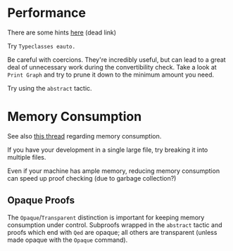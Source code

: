 Performance
===========

There are some hints [here](http://logical.saclay.inria.fr/coq-puma/messages/7efd0d05c29e3702) (dead link)

Try `Typeclasses eauto.`

Be careful with coercions. They're incredibly useful, but can lead to a great deal of unnecessary work during the convertibility check. Take a look at `Print Graph` and try to prune it down to the minimum amount you need.

Try using the `abstract` tactic.

Memory Consumption
==================

See also [this thread](http://article.gmane.org/gmane.science.mathematics.logic.coq.club/5394) regarding memory consumption.

If you have your development in a single large file, try breaking it into multiple files.

Even if your machine has ample memory, reducing memory consumption can speed up proof checking (due to garbage collection?)

Opaque Proofs
-------------

The `Opaque`/`Transparent` distinction is important for keeping memory consumption under control. Subproofs wrapped in the `abstract` tactic and proofs which end with `Qed` are opaque; all others are transparent (unless made opaque with the `Opaque` command).
